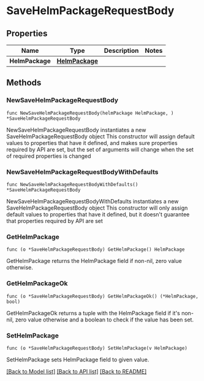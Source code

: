 # SaveHelmPackageRequestBody

## Properties

Name | Type | Description | Notes
------------ | ------------- | ------------- | -------------
**HelmPackage** | [**HelmPackage**](HelmPackage.md) |  | 

## Methods

### NewSaveHelmPackageRequestBody

`func NewSaveHelmPackageRequestBody(helmPackage HelmPackage, ) *SaveHelmPackageRequestBody`

NewSaveHelmPackageRequestBody instantiates a new SaveHelmPackageRequestBody object
This constructor will assign default values to properties that have it defined,
and makes sure properties required by API are set, but the set of arguments
will change when the set of required properties is changed

### NewSaveHelmPackageRequestBodyWithDefaults

`func NewSaveHelmPackageRequestBodyWithDefaults() *SaveHelmPackageRequestBody`

NewSaveHelmPackageRequestBodyWithDefaults instantiates a new SaveHelmPackageRequestBody object
This constructor will only assign default values to properties that have it defined,
but it doesn't guarantee that properties required by API are set

### GetHelmPackage

`func (o *SaveHelmPackageRequestBody) GetHelmPackage() HelmPackage`

GetHelmPackage returns the HelmPackage field if non-nil, zero value otherwise.

### GetHelmPackageOk

`func (o *SaveHelmPackageRequestBody) GetHelmPackageOk() (*HelmPackage, bool)`

GetHelmPackageOk returns a tuple with the HelmPackage field if it's non-nil, zero value otherwise
and a boolean to check if the value has been set.

### SetHelmPackage

`func (o *SaveHelmPackageRequestBody) SetHelmPackage(v HelmPackage)`

SetHelmPackage sets HelmPackage field to given value.



[[Back to Model list]](../README.md#documentation-for-models) [[Back to API list]](../README.md#documentation-for-api-endpoints) [[Back to README]](../README.md)


